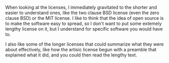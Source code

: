 When looking at the licenses, I immediately gravitated to the shorter and easier to understand ones, like the two clause BSD license
(even the zero clause BSD) or the MIT license. I like to think that the idea of open source is to make the software easy to spread, 
so I don't want to put some extemely lengthy license on it, but I understand for specific software you would have to.

I also like some of the longer licenses that could summarize what they were about effectively, like how the artisic license begun 
with a preamble that explained what it did, and you could then read the lengthy text.

